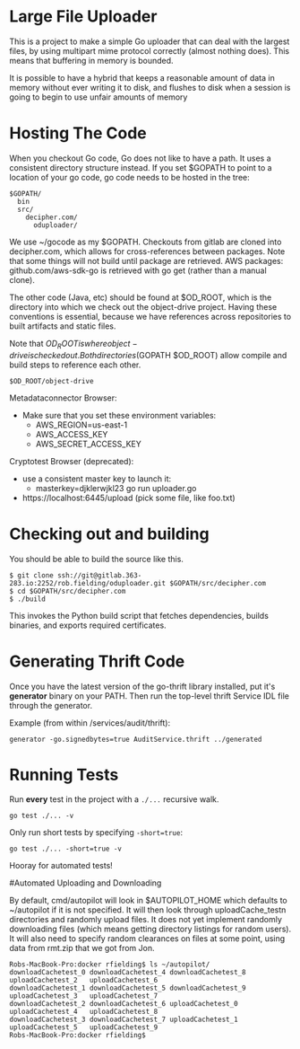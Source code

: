 # Large File Uploader

This is a project to make a simple Go uploader that can deal
with the largest files, by using multipart mime protocol
correctly (almost nothing does).  This means that buffering
in memory is bounded.

It is possible to have a hybrid that keeps a reasonable amount of
data in memory without ever writing it to disk, and flushes
to disk when a session is going to begin to use unfair amounts
of memory


# Hosting The Code

When you checkout Go code, Go does not like to have a path.
It uses a consistent directory structure instead.
If you set $GOPATH to point to a location of your go code,
go code needs to be hosted in the tree:

```
$GOPATH/
  bin
  src/
    decipher.com/
      oduploader/
```


We use ~/gocode as my $GOPATH.
Checkouts from gitlab are cloned into decipher.com,
which allows for cross-references between packages.
Note that some things will not build until package are retrieved.
AWS packages:  github.com/aws-sdk-go is retrieved with
go get (rather than a manual clone).

The other code (Java, etc) should be found at $OD_ROOT, which
is the directory into which we check out the object-drive project.
Having these conventions is essential, because we have references
across repositories to built artifacts and static files.

Note that $OD_ROOT is where object-drive is checked out.
Both directories ($GOPATH $OD_ROOT) allow compile and build steps
to reference each other.

```
$OD_ROOT/object-drive
```

Metadataconnector Browser:

* Make sure that you set these environment variables:
  * AWS_REGION=us-east-1
  * AWS_ACCESS_KEY
  * AWS_SECRET_ACCESS_KEY

Cryptotest Browser (deprecated):

* use a consistent master key to launch it:
  - masterkey=djklerwjkl23 go run uploader.go
* https://localhost:6445/upload   (pick some file, like foo.txt)

# Checking out and building

You should be able to build the source like this.

```
$ git clone ssh://git@gitlab.363-283.io:2252/rob.fielding/oduploader.git $GOPATH/src/decipher.com
$ cd $GOPATH/src/decipher.com
$ ./build
```

This invokes the Python build script that fetches dependencies, builds binaries,
and exports required certificates.

# Generating Thrift Code

Once you have the latest version of the go-thrift library installed, put it's
**generator** binary on your PATH. Then run the top-level thrift Service IDL
file through the generator.

Example (from within /services/audit/thrift):

```
generator -go.signedbytes=true AuditService.thrift ../generated
```

# Running Tests

Run **every** test in the project with a `./...` recursive walk.

```
go test ./... -v
```

Only run short tests by specifying `-short=true`:

```
go test ./... -short=true -v
```

Hooray for automated tests!

#Automated Uploading and Downloading

By default, cmd/autopilot will look in $AUTOPILOT_HOME which defaults to ~/autopilot if it is not specified.
It will then look through uploadCache_testn directories and randomly upload files.
It does not yet implement randomly downloading files (which means getting directory listings for random users).
It will also need to specify random clearances on files at some point, using data from rmt.zip that we got from Jon.
```
Robs-MacBook-Pro:docker rfielding$ ls ~/autopilot/
downloadCachetest_0	downloadCachetest_4	downloadCachetest_8	uploadCachetest_2	uploadCachetest_6
downloadCachetest_1	downloadCachetest_5	downloadCachetest_9	uploadCachetest_3	uploadCachetest_7
downloadCachetest_2	downloadCachetest_6	uploadCachetest_0	uploadCachetest_4	uploadCachetest_8
downloadCachetest_3	downloadCachetest_7	uploadCachetest_1	uploadCachetest_5	uploadCachetest_9
Robs-MacBook-Pro:docker rfielding$ 
```
